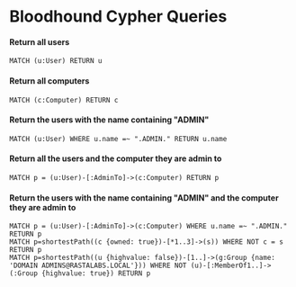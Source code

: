 # Bloodhound Cypher Queries

#### Return all users&#x20;

```
MATCH (u:User) RETURN u 
```

#### Return all computers&#x20;

```
MATCH (c:Computer) RETURN c
```

#### Return the users with the name containing "ADMIN"

```
MATCH (u:User) WHERE u.name =~ ".ADMIN." RETURN u.name
```

#### Return all the users and the computer they are admin to

```
MATCH p = (u:User)-[:AdminTo]->(c:Computer) RETURN p
```

#### Return the users with the name containing "ADMIN" and the computer they are admin to

```
MATCH p = (u:User)-[:AdminTo]->(c:Computer) WHERE u.name =~ ".ADMIN." RETURN p 
MATCH p=shortestPath((c {owned: true})-[*1..3]->(s)) WHERE NOT c = s RETURN p 
MATCH p=shortestPath((u {highvalue: false})-[1..]->(g:Group {name: 'DOMAIN ADMINS@RASTALABS.LOCAL'})) WHERE NOT (u)-[:MemberOf1..]->(:Group {highvalue: true}) RETURN p
```
